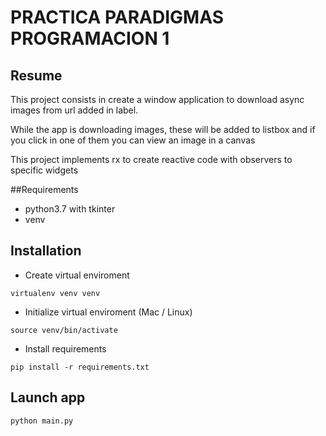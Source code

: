 # PRACTICA PARADIGMAS PROGRAMACION 1

## Resume
This project consists in create a window application to download async images from url added in label. 

While the app is downloading images, these will be added to listbox and if you click in one of them you can view an image in a canvas

This project implements rx to create reactive code with observers to specific widgets

##Requirements
- python3.7 with tkinter
- venv

## Installation

- Create virtual enviroment

`virtualenv venv venv`

- Initialize virtual enviroment (Mac / Linux)

`source venv/bin/activate`

- Install requirements

`pip install -r requirements.txt`

## Launch app

`python main.py`

